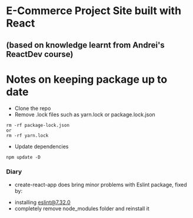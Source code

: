 # E-Commerce Project Site built with React
## (based on knowledge learnt from Andrei's ReactDev course)

# Notes on keeping package up to date
- Clone the repo
- Remove .lock files such as yarn.lock or package.lock.json
```
rm -rf package-lock.json
or
rm -rf yarn.lock
```
- Update dependencies
``` 
npm update -D 
```

### Diary
- create-react-app does bring minor problems with Eslint package, fixed by:
 + installing eslint@7.32.0
 + completely remove node_modules folder and reinstall it